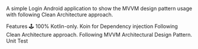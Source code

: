 A simple Login Android application to show the MVVM design pattern usage with following Clean Architecture approach.

Features 🕹
100% Kotlin-only.
Koin for Dependency injection
Following Clean Architecture approach.
Following MVVM Architectural Design Pattern.
Unit Test
